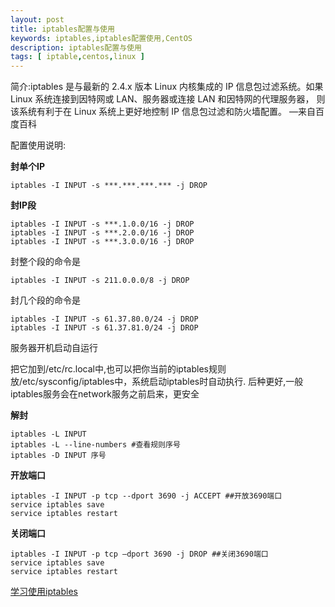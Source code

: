 ```yaml
---
layout: post
title: iptables配置与使用
keywords: iptables,iptables配置使用,CentOS
description: iptables配置与使用
tags: [ iptable,centos,linux ]
---
```


简介:iptables 是与最新的 2.4.x 版本 Linux 内核集成的 IP 信息包过滤系统。如果 Linux 系统连接到因特网或 LAN、服务器或连接 LAN 和因特网的代理服务器， 则该系统有利于在 Linux 系统上更好地控制 IP 信息包过滤和防火墙配置。 —来自百度百科

配置使用说明: 

**封单个IP**

	iptables -I INPUT -s ***.***.***.*** -j DROP

**封IP段**

	iptables -I INPUT -s ***.1.0.0/16 -j DROP
	iptables -I INPUT -s ***.2.0.0/16 -j DROP
	iptables -I INPUT -s ***.3.0.0/16 -j DROP

封整个段的命令是

	iptables -I INPUT -s 211.0.0.0/8 -j DROP

封几个段的命令是

	iptables -I INPUT -s 61.37.80.0/24 -j DROP
	iptables -I INPUT -s 61.37.81.0/24 -j DROP

服务器开机启动自运行

把它加到/etc/rc.local中,也可以把你当前的iptables规则放/etc/sysconfig/iptables中，系统启动iptables时自动执行. 后种更好,一般iptables服务会在network服务之前启来，更安全


**解封**

	iptables -L INPUT
	iptables -L --line-numbers #查看规则序号 
	iptables -D INPUT 序号


**开放端口**

	iptables -I INPUT -p tcp --dport 3690 -j ACCEPT ##开放3690端口
	service iptables save 
	service iptables restart

**关闭端口**

	iptables -I INPUT -p tcp –dport 3690 -j DROP ##关闭3690端口
	service iptables save
	service iptables restart


[学习使用iptables][link]

[link]:http://wangcong.org/articles/learning-iptables.cn.html